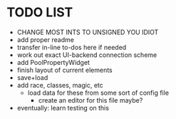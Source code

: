 # TODO LIST

- CHANGE MOST INTS TO UNSIGNED YOU IDIOT
- add proper readme
- transfer in-line to-dos here if needed
- work out exact UI-backend connection scheme
- add PoolPropertyWidget
- finish layout of current elements
- save+load
- add race, classes, magic, etc
    - load data for these from some sort of config file
        - create an editor for this file maybe?
- eventually: learn testing on this

